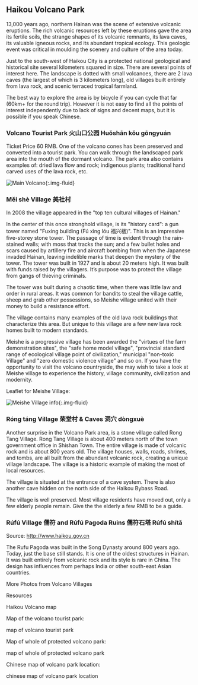 
## Haikou Volcano Park

13,000 years ago, northern Hainan was the scene of extensive volcanic eruptions. The rich volcanic resources left by these eruptions gave the area its fertile soils, the strange shapes of its volcanic remnants, its lava caves, its valuable igneous rocks, and its abundant tropical ecology. This geologic event was critical in moulding the scenery and culture of the area today.

Just to the south-west of Haikou City is a protected national geological and historical site several kilometers squared in size. There are several points of interest here. The landscape is dotted with small volcanoes, there are 2 lava caves (the largest of which is 3 kilometers long), old villages built entirely from lava rock, and scenic terraced tropical farmland.

The best way to explore the area is by bicycle if you can cycle that far (60km+ for the round trip). However it is not easy to find all the points of interest independently due to lack of signs and decent maps, but it is possible if you speak Chinese.

### Volcano Tourist Park 火山口公园 Huǒshān kǒu gōngyuán

Ticket Price 60 RMB.
One of the volcano cones has been preserved and converted into a tourist park. You can walk through the landscaped park area into the mouth of the dormant volcano. The park area also contains examples of: dried lava flow and rock; indigenous plants; traditional hand carved uses of the lava rock, etc.

![Main Volcano](https://res.cloudinary.com/dfjb9p5ri/image/upload/v1618147475/haikou/volcano/haikou-volcano_au3yhj.jpg){:.img-fluid}

### Měi shè Village 美社村

In 2008 the village appeared in the "top ten cultural villages of Hainan."

In the center of this once stronghold village, is its "history card": a gun tower named "Fuxing building (Fú xìng lóu 福兴楼)". This is an impressive five-storey stone tower. The passage of time is evident through the rain-stained walls; with moss that tracks the sun; and a few bullet holes and scars caused by artillery fire and aircraft bombing from when the Japanese invaded Hainan, leaving indelible marks that deepen the mystery of the tower. The tower was built in 1927 and is about 20 meters high. It was built with funds raised by the villagers. It’s purpose was to protect the village from gangs of thieving criminals.

The tower was built during a chaotic time, when there was little law and order in rural areas. It was common for bandits to steal the village cattle, sheep and grab other possessions, so Meishe village united with their money to build a resistance effort.

The village contains many examples of the old lava rock buildings that characterize this area. But unique to this village are a few new lava rock homes built to modern standards.

Meishe is a progressive village has been awarded the "virtues of the farm demonstration sites", the "safe home model village", "provincial standard range of ecological village point of civilization," municipal "non-toxic Village" and "zero domestic violence village" and so on. If you have the opportunity to visit the volcano countryside, the may wish to take a look at Meishe village to experience the history, village community, civilization and modernity.

Leaflet for Meishe Village:

![Meishe Village info](https://res.cloudinary.com/dfjb9p5ri/image/upload/v1618147479/haikou/volcano/meishe_village_info_zv2frq.jpg){:.img-fluid}

### Róng táng Village 荣堂村 & Caves 洞穴 dòngxuè

Another surprise in the Volcano Park area, is a stone village called Rong Tang Village. Rong Tang Village is about 400 meters north of the town government office in Shishan Town. The entire village is made of volcanic rock and is about 800 years old. The village houses, walls, roads, shrines, and tombs, are all built from the abundant volcanic rock, creating a unique village landscape. The village is a historic example of making the most of local resources.

The village is situated at the entrance of a cave system. There is also another cave hidden on the north side of the Haikou Bybass Road.

The village is well preserved. Most village residents have moved out, only a few elderly people remain. Give the the elderly a few RMB to be a guide.

<div id="rongtang-village-and-caves" style="max-width:90%;margin:auto"></div>

### Rúfú Village 儒符 and Rúfú Pagoda Ruins 儒符石塔 Rúfú shítǎ

Source: http://www.haikou.gov.cn

The Rufu Pagoda was built in the Song Dynasty around 800 years ago. Today, just the base still stands. It is one of the oldest structures in Hainan. It was built entirely from volcanic rock and its style is rare in China. The design has influences from perhaps India or other south-east Asian countries.

<div id="rufu-village" style="max-width:90%;margin:auto"></div>


More Photos from Volcano Villages

Resources

Haikou Volcano map

Map of the volcano tourist park:

map of volcano tourist park

Map of whole of protected volcano park:

map of whole of protected volcano park

Chinese map of volcano park location:

chinese map of volcano park location
